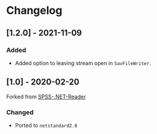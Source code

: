 # Changelog

## [1.2.0] - 2021-11-09

### Added

- Added option to leaving stream open in `SavFileWriter`.

## [1.0] - 2020-02-20

Forked from [SPSS-.NET-Reader](https://github.com/fbiagi/SPSS-.NET-Reader) 

### Changed

- Ported to `netstandard2.0`
